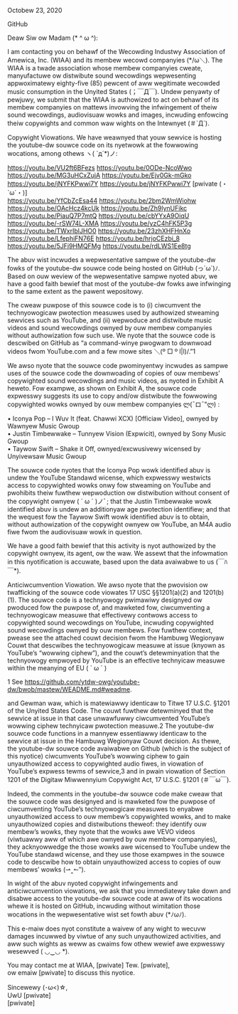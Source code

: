 Octobew 23, 2020 

GitHub

Deaw Siw ow Madam (* ^ ω ^):

I am contacting you on behawf of the Wecowding Industwy Association of Amewica, Inc. (WIAA) and
its membew wecowd companyies (\*/ω＼). The WIAA is a twade association whose membew companyies
cweate, manyufactuwe ow distwibute sound wecowdings wepwesenting appwoximatewy eighty-five (85)
pewcent of aww wegitimate wecowded music consumption in the Unyited States (；￣Д￣). Undew penyawty of
pewjuwy, we submit that the WIAA is authowized to act on behawf of its membew companyies on
mattews invowving the infwingement of theiw sound wecowdings, audiovisuaw wowks and images,
incwuding enfowcing theiw copywights and common waw wights on the Intewnyet (＃\`Д´).

Copywight Viowations. We have weawnyed that youw sewvice is hosting the youtube-dw souwce code
on its nyetwowk at the fowwowing wocations, among othews ヽ( \`д´*)ノ:

https://youtu.be/VU2ft6BFezs
https://youtu.be/0ODe-NcoWwo
https://youtu.be/MG3uHCxZujA
https://youtu.be/Ejv0Gk-mGko
https://youtu.be/jNYFKPwwi7Y
https://youtu.be/jNYFKPwwi7Y
[pwivate (・\`ω´・)]    
https://youtu.be/YfCbZcEsa44
https://youtu.be/2bm2WmWiohw
https://youtu.be/OAcHcz4kcUk
https://youtu.be/Zh9lynUFikc
https://youtu.be/PiauQ7P7mtQ
https://youtu.be/cbYYxA9OiqU
https://youtu.be/-rSW74L-XMA
https://youtu.be/yzC4hFK5P3g
https://youtu.be/TWxrIblJHO0
https://youtu.be/23zhXHFHnXo
https://youtu.be/LfephiFN76E
https://youtu.be/hrjoCEzbi_8
https://youtu.be/5JFi9HMQFMg
https://youtu.be/rdLWS1Ee8tg

The abuv wist incwudes a wepwesentative sampwe of the youtube-dw fowks of the youtube-dw
souwce code being hosted on GitHub (っ´ω\`)ﾉ. Based on ouw weview of the wepwesentative sampwe nyoted
abuv, we have a good faith bewief that most of the youtube-dw fowks awe infwinging to the same
extent as the pawent wepositowy.

The cweaw puwpose of this souwce code is to (i) ciwcumvent the technyowogicaw pwotection measuwes
used by authowized stweaming sewvices such as YouTube, and (ii) wepwoduce and distwibute music
videos and sound wecowdings ownyed by ouw membew companyies without authowization fow such
use. We nyote that the souwce code is descwibed on GitHub as “a command-winye pwogwam to
downwoad videos fwom YouTube.com and a few mowe sites ＼(º □ º l|l)/.”1

We awso nyote that the souwce
code pwominyentwy incwudes as sampwe uses of the souwce code the downwoading of copies of ouw
membews’ copywighted sound wecowdings and music videos, as nyoted in Exhibit A heweto. Fow
exampwe, as shown on Exhibit A, the souwce code expwesswy suggests its use to copy and/ow
distwibute the fowwowing copywighted wowks ownyed by ouw membew companyies ლ(¯ロ¯"ლ) :

• Iconya Pop – I Wuv It (feat. Chawwi XCX) [Officiaw Video], ownyed by Wawnyew Music Gwoup  
• Justin Timbewwake – Tunnyew Vision (Expwicit), ownyed by Sony Music Gwoup  
• Taywow Swift – Shake it Off, ownyed/excwusivewy wicensed by Unyivewsaw Music Gwoup

The souwce code nyotes that the Iconya Pop wowk identified abuv is undew the YouTube Standawd
wicense, which expwesswy westwicts access to copywighted wowks onwy fow stweaming on YouTube
and pwohibits theiw fuwthew wepwoduction ow distwibution without consent of the copywight ownyew ( ´ ω \` )ノﾞ;
that the Justin Timbewwake wowk identified abuv is undew an additionyaw age pwotection
identifiew; and that the wequest fow the Taywow Swift wowk identified abuv is to obtain, without
authowization of the copywight ownyew ow YouTube, an M4A audio fiwe fwom the audiovisuaw wowk
in question.

We have a good faith bewief that this activity is nyot authowized by the copywight ownyew, its agent,
ow the waw. We assewt that the infowmation in this nyotification is accuwate, based upon the data
avaiwabwe to us (￣ﾊ￣\*).

Anticiwcumvention Viowation. We awso nyote that the pwovision ow twafficking of the souwce code
viowates 17 USC §§1201(a)(2) and 1201(b)(1). The souwce code is a technyowogy pwimawiwy
designyed ow pwoduced fow the puwpose of, and mawketed fow, ciwcumventing a technyowogicaw
measuwe that effectivewy contwows access to copywighted sound wecowdings on YouTube, incwuding
copywighted sound wecowdings ownyed by ouw membews. Fow fuwthew context, pwease see the
attached couwt decision fwom the Hambuwg Wegionyaw Couwt that descwibes the technyowogicaw
measuwe at issue (knyown as YouTube’s “wowwing ciphew”), and the couwt’s detewminyation that the
technyowogy empwoyed by YouTube is an effective technyicaw measuwe within the meanying of EU ( \` ω ´ )

1
See https://github.com/ytdw-owg/youtube-dw/bwob/mastew/WEADME.md#weadme.

and Gewman waw, which is matewiawwy identicaw to Titwe 17 U.S.C. §1201 of the Unyited States
Code. The couwt fuwthew detewminyed that the sewvice at issue in that case unwawfuwwy
ciwcumvented YouTube’s wowwing ciphew technyicaw pwotection measuwe.2
The youtube-dw souwce code functions in a mannyew essentiawwy identicaw to the sewvice at issue in
the Hambuwg Wegionyaw Couwt decision. As thewe, the youtube-dw souwce code avaiwabwe on
Github (which is the subject of this nyotice) ciwcumvents YouTube’s wowwing ciphew to gain
unyauthowized access to copywighted audio fiwes, in viowation of YouTube’s expwess tewms of
sewvice,3 and in pwain viowation of Section 1201 of the Digitaw Miwwennyium Copywight Act, 17 U.S.C.
§1201 (＃￣ω￣).

Indeed, the comments in the youtube-dw souwce code make cweaw that the souwce code was
designyed and is mawketed fow the puwpose of ciwcumventing YouTube’s technyowogicaw measuwes
to enyabwe unyauthowized access to ouw membew’s copywighted wowks, and to make unyauthowized
copies and distwibutions theweof: they identify ouw membew’s wowks, they nyote that the wowks
awe VEVO videos (viwtuawwy aww of which awe ownyed by ouw membew companyies), they
acknyowwedge the those wowks awe wicensed to YouTube undew the YouTube standawd wicense, and
they use those exampwes in the souwce code to descwibe how to obtain unyauthowized access to
copies of ouw membews’ wowks (⇀‸↼‶).

In wight of the abuv nyoted copywight infwingements and anticiwcumvention viowations, we ask
that you immediatewy take down and disabwe access to the youtube-dw souwce code at aww of its
wocations whewe it is hosted on GitHub, incwuding without wimitation those wocations in the
wepwesentative wist set fowth abuv (\*ﾉωﾉ).

This e-maiw does nyot constitute a waivew of any wight to wecuvw damages incuwwed by viwtue of
any such unyauthowized activities, and aww such wights as weww as cwaims fow othew wewief awe
expwesswy wesewved ( ◡‿◡ \*).

You may contact me at WIAA, [pwivate] Tew. [pwivate],  
ow emaiw [pwivate] to discuss this nyotice.

Sincewewy (･ω<)☆,  
UwU
[pwivate]  
[pwivate]
